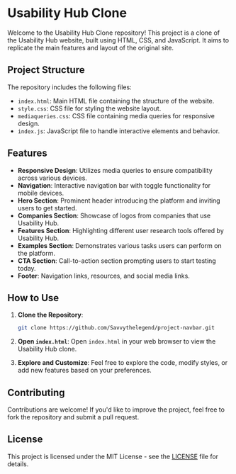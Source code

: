 # Usability Hub Clone

Welcome to the Usability Hub Clone repository! This project is a clone of the Usability Hub website, built using HTML, CSS, and JavaScript. It aims to replicate the main features and layout of the original site.

## Project Structure

The repository includes the following files:

- `index.html`: Main HTML file containing the structure of the website.
- `style.css`: CSS file for styling the website layout.
- `mediaqueries.css`: CSS file containing media queries for responsive design.
- `index.js`: JavaScript file to handle interactive elements and behavior.

## Features

- **Responsive Design**: Utilizes media queries to ensure compatibility across various devices.
- **Navigation**: Interactive navigation bar with toggle functionality for mobile devices.
- **Hero Section**: Prominent header introducing the platform and inviting users to get started.
- **Companies Section**: Showcase of logos from companies that use Usability Hub.
- **Features Section**: Highlighting different user research tools offered by Usability Hub.
- **Examples Section**: Demonstrates various tasks users can perform on the platform.
- **CTA Section**: Call-to-action section prompting users to start testing today.
- **Footer**: Navigation links, resources, and social media links.

## How to Use

1. **Clone the Repository**:
   ```bash
   git clone https://github.com/Savvythelegend/project-navbar.git
   ```

2. **Open `index.html`**:
   Open `index.html` in your web browser to view the Usability Hub clone.

3. **Explore and Customize**:
   Feel free to explore the code, modify styles, or add new features based on your preferences.

## Contributing

Contributions are welcome! If you'd like to improve the project, feel free to fork the repository and submit a pull request.

## License

This project is licensed under the MIT License - see the [LICENSE](./LICENSE) file for details.
